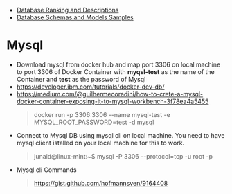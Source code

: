 * [Database Ranking and Descriptions](https://db-engines.com/en/ranking) 
* [Database Schemas and Models Samples](http://www.databaseanswers.org/data_models/)
# Mysql 
* Download mysql from docker hub and map port 3306 on local machine to port 3306 of Docker Container with **myqsl-test** as the name of the Container and **test** as the password of Mysql
* https://developer.ibm.com/tutorials/docker-dev-db/
* https://medium.com/@guilhermecoradini/how-to-crete-a-mysql-docker-container-exposing-it-to-mysql-workbench-3f78ea4a5455
  > docker run -p 3306:3306 --name mysql-test -e MYSQL_ROOT_PASSWORD=test -d mysql
* Connect to Mysql DB using mysql cli on local machine. You need to have mysql client istalled on your local machine for this to work. 
  > junaid@linux-mint:~$ mysql -P 3306 --protocol=tcp -u root -p
* Mysql cli Commands
  > https://gist.github.com/hofmannsven/9164408
  
